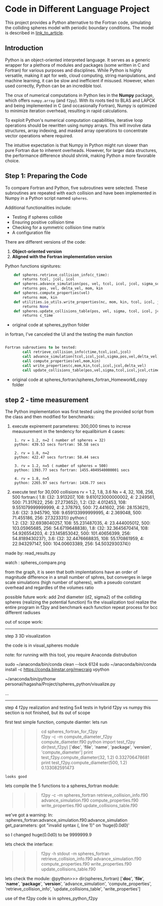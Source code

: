 # Code in Different Language Project

This project provides a Python alternative to the Fortran code, simulating the colliding spheres model with periodic boundary conditions. The model is described in [link_to_article](#link_to_article).

## Introduction

Python is an object-oriented interpreted language. It serves as a generic wrapper for a plethora of modules and packages (some written in C and Fortran) for various purposes and disciplines. While Python is highly versatile, making it apt for web, cloud computing, string manipulations, and machine learning, it can be slow and inefficient if misused. However, when used correctly, Python can be an incredible tool.

The crux of numerical computations in Python lies in the **Numpy** package, which offers `numpy.array` (and `f2py`). With its roots tied to BLAS and LAPCK and being implemented in C (and occasionally Fortran), Numpy is optimized to minimize iteration overhead, resulting in rapid calculations.

To exploit Python's numerical computation capabilities, iterative loop operations should be rewritten using numpy arrays. This will involve data structures, array indexing, and masked array operations to concentrate vector operations where required.

The intuitive expectation is that Numpy in Python might run slower than pure Fortran due to inherent overheads. However, for larger data structures, the performance difference should shrink, making Python a more favorable choice.

## Step 1: Preparing the Code

To compare Fortran and Python, five subroutines were selected. These subroutines are repeated with each collision and have been implemented in Numpy in a Python script named `spheres`.

Additional functionalities include:
- Testing if spheres collide
- Ensuring positive collision time
- Checking for a symmetric collision time matrix
- A configuration file

There are different versions of the code:

1. **Object-oriented version**
2. **Aligned with the Fortran implementation version**


Python functions signitures:
```python
    def spheres.retrieve_collision_info(c_time):        
        returns tcol, jcol, icol
    def spheres.advance_simulation(pos, vel, tcol, icol, jcol, sigma_sq, sigma, Ns, nc,pos_trans[0], conf, L)        
        returns pos, vel, delta_vel, mom, kin 
    def spheres.compute_properties(vel)
        returns mom, kin
    def utilities.io_utils.write_properties(nc, mom, kin, tcol, icol, jcol, delta_vel)
        returns None
    def spheres.update_collisions_table(pos, vel, sigma, tcol, icol, jcol, c_time, pos_trans)
        returns c_time
```      
* original code at spheres_python folder

in fortran, I've canceled the UI and the testing the main function
```fortran

Fortran subroutiens to be tested:
        call retrieve_collision_info(ctime,tcol,icol,jcol)
        call advance_simulation(tcol,icol,jcol,sigma,pos,vel,delta_vel)
        call compute_properties(vel,mom,kin)
        call write_properties(c,mom,kin,tcol,icol,jcol,delta_vel)
        call update_collisions_table(pos,vel,sigma,tcol,icol,jcol,ctime)
```
* original code at spheres_fortran/spheres_fortran_Homework6_copy folder 
        
## step 2 - time measurement

The Python implementation was first tested using the provided script from the class and
then modified for benchmarks:

1. execute
expirement parameteres: 300,000 times to increse meausurement in the tendency for equalibirium
    4 cases:

        1. rv = 1.2, n=2 ( number of spheres = 32)
        python: 439.53 secs fortran: 50.58 secs
        
        2. rv = 1.8, n=2 
        python: 422.47 secs fortran: 58.44 secs
        
        3. rv = 1.2, n=5 ( number of spheres = 500)
        python: 1393.77 secs fortran: 1455.4049540000001 secs
        
        4. rv = 1.8, n=5
        python: 2265.97 secs fortran: 1436.77 secs
        
2. execute
test for 30,000 collisions
rv = 1.2, 1.8, 3.6
Ns = 4, 32, 108, 256, 500
fortran:{
    1.8: {32: 3.913207, 108: 9.610123000000002, 4: 2.249561, 500: 71.317622, 256: 27.273652}, 
    1.2: {32: 4.012453, 108: 9.551079999999999, 4: 2.378793, 500: 72.441602, 256: 28.153621}, 
    3.6: {32: 3.945790, 108: 9.659133999999995, 4: 2.369048, 500: 71.455186, 256: 27.323331}}
python:{    
    1.2: {32: 32.6938040257, 108: 55.231487035, 4: 23.444005012, 500: 103.05965685, 256: 54.6719648838},
    1.8: {32: 32.3645670414, 108: 54.926554203, 4: 23.145853042, 500: 101.40656399, 256: 54.8189430237}, 
    3.6: {32: 32.4476668835, 108: 55.170861959, 4: 22.943297147, 500: 104.00603389, 256: 54.5032930374}} 
    
made by:
    read_results.py

watch :
    spheres_compare.png

from the graph, it is seen that both implemtations have an order of magnitude difference in a small number of sphres, but converges in large scale simulations (high number of spheres), with a pseudo constant overhead and regardles of the volumes ratio


possible future work:
    add 2nd diameter (d2, sigma2) of the colliding spheres (realizing the potential function)
    fix the visualization tool
    realize the entire program in f2py and benchmark each function
    repeat process for bcc
    different radiuses
    






out of scope work:    

-------------------------------------------------------------------------------------------------

step 3 3D visualization


the code is in visual_spheres module


note: for running with this tool, you require Anaconda distrubution

sudo ~/anaconda/bin/conda clean --lock
 6124  sudo ~/anaconda/bin/conda install -c https://conda.binstar.org/mwcraig vpython


~/anaconda/bin/pythonw personal/hagasha/Project/spheres_python/visualize.py


...

---------------------------------------------------------------------------------------------------------------------
step 4 f2py realization and testing 5x4 tests in hybrid f2py vs numpy
this section is not finished, but its out of scope

first test simple function, compute diamter:
    lets run
>>> cd spheres_fortran_for_f2py    
>>>f2py -c -m compute_diameter_f2py compute_diameter.f90
>>>python
>>>import test_f2py
>>> dir(test_f2py)
['__doc__', '__file__', '__name__', '__package__', '__version__', 'compute_diameter']
>>> print test_f2py.compute_diameter(32, 1.2)
0.332706478681
>>> print test_f2py.compute_diameter(500, 1.2)
0.133082591473
    
    looks good
    
lets compile the 5 functions to a spheres_fortran module:
>>>f2py -c -m spheres_fortran retrieve_collision_info.f90 advance_simulation.f90 compute_properties.f90 write_properties.f90 update_collisions_table.f90

we've got a warning:
    In: :spheres_fortran:advance_simulation.f90:advance_simulation
    get_parameters: got "invalid syntax (<string>, line 1)" on 'huge(0.0d0)'

so I changed huge(0.0d0) to be 9999999.9

lets check the interface:
>>>f2py -h stdout -m spheres_fortran retrieve_collision_info.f90 advance_simulation.f90 compute_properties.f90 write_properties.f90 update_collisions_table.f90

lets check the module:
@python>>> dir(spheres_fortran)
['__doc__', '__file__', '__name__', '__package__', '__version__', 'advance_simulation', 'compute_properties', 'retrieve_collision_info', 'update_collisions_table', 'write_properties']

use of the f2py code is in sphres_python_f2py
